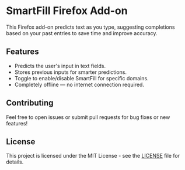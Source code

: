 # SmartFill Firefox Add-on

This Firefox add-on predicts text as you type, suggesting completions based on your past entries to save time and improve accuracy.

## Features
- Predicts the user's input in text fields.
- Stores previous inputs for smarter predictions.
- Toggle to enable/disable SmartFill for specific domains.
- Completely offline — no internet connection required.

## Contributing
Feel free to open issues or submit pull requests for bug fixes or new features!

## License
This project is licensed under the MIT License - see the [LICENSE](LICENSE) file for details.
